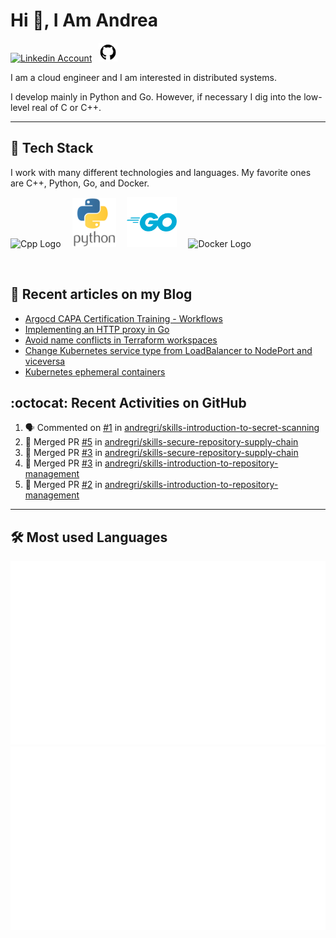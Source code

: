 # Hi 👋, I Am Andrea


<!-- Actual text -->

<a href="https://www.linkedin.com/in/andrea-grillo-3b439b1a9/"><img src="https://cdn.worldvectorlogo.com/logos/linkedin-icon-2.svg" title="Linkedin" alt="Linkedin Account" width="30"/></a>
&ensp;<a href="https://github.com/andregri"><img src="img/logos/github.png" title="GitHub" alt="GitHub" width="30"/></a>
<br>

I am a cloud engineer and I am interested in distributed systems.

I develop mainly in Python and Go. However, if necessary I dig into the low-level real of C or C++.

___

## 🥞 Tech Stack
 
I work with many different technologies and languages. 
My favorite ones are C++, Python, Go, and Docker.
 
<img src="https://cdn.worldvectorlogo.com/logos/c.svg" title="Cpp" alt="Cpp Logo" width="70"/>&emsp;
<img src="img/logos/python_vertical_logo_icon_168039.svg" title="Python" alt="Python Logo" width="70"/>&emsp;
<img src="img/logos/golang_logo_icon_171073.svg" title="Golang" alt="Golang Logo" width="80"/>&emsp;
<img src="https://cdn.worldvectorlogo.com/logos/docker.svg" title="Docker" alt="Docker Logo" width="80"/>&emsp;

<br> 
 
 
## 📰 Recent articles on my Blog

 <!-- BLOG-POST-LIST:START -->
- [Argocd CAPA Certification Training - Workflows](https://andregri.github.io/argocd-capa-certification-training-workflows/)
- [Implementing an HTTP proxy in Go](https://andregri.github.io/http-proxy-in-go/)
- [Avoid name conflicts in Terraform workspaces](https://andregri.github.io/avoid-name-conflicts-in-terraform-workspace/)
- [Change Kubernetes service type from LoadBalancer to NodePort and viceversa](https://andregri.github.io/kubernetes-change-service-type/)
- [Kubernetes ephemeral containers](https://andregri.github.io/kubernetes-ephemeral-container/)
<!-- BLOG-POST-LIST:END -->
 
 
## :octocat: Recent Activities on GitHub

<!--START_SECTION:activity-->
1. 🗣 Commented on [#1](https://github.com/andregri/skills-introduction-to-secret-scanning/issues/1#issuecomment-2900660134) in [andregri/skills-introduction-to-secret-scanning](https://github.com/andregri/skills-introduction-to-secret-scanning)
2. 🎉 Merged PR [#5](https://github.com/andregri/skills-secure-repository-supply-chain/pull/5) in [andregri/skills-secure-repository-supply-chain](https://github.com/andregri/skills-secure-repository-supply-chain)
3. 🎉 Merged PR [#3](https://github.com/andregri/skills-secure-repository-supply-chain/pull/3) in [andregri/skills-secure-repository-supply-chain](https://github.com/andregri/skills-secure-repository-supply-chain)
4. 🎉 Merged PR [#3](https://github.com/andregri/skills-introduction-to-repository-management/pull/3) in [andregri/skills-introduction-to-repository-management](https://github.com/andregri/skills-introduction-to-repository-management)
5. 🎉 Merged PR [#2](https://github.com/andregri/skills-introduction-to-repository-management/pull/2) in [andregri/skills-introduction-to-repository-management](https://github.com/andregri/skills-introduction-to-repository-management)
<!--END_SECTION:activity-->
 
---

## 🛠️ Most used Languages 

![](https://github.com/andregri/andregri/blob/master/generated/overview.svg)
![](https://github.com/andregri/andregri/blob/master/generated/languages.svg)
